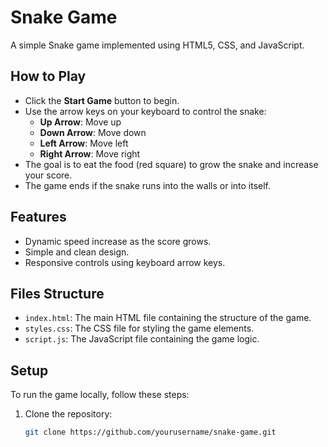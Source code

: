 # Snake Game

A simple Snake game implemented using HTML5, CSS, and JavaScript.

## How to Play

- Click the **Start Game** button to begin.
- Use the arrow keys on your keyboard to control the snake:
  - **Up Arrow**: Move up
  - **Down Arrow**: Move down
  - **Left Arrow**: Move left
  - **Right Arrow**: Move right
- The goal is to eat the food (red square) to grow the snake and increase your score.
- The game ends if the snake runs into the walls or into itself.

## Features

- Dynamic speed increase as the score grows.
- Simple and clean design.
- Responsive controls using keyboard arrow keys.

## Files Structure

- `index.html`: The main HTML file containing the structure of the game.
- `styles.css`: The CSS file for styling the game elements.
- `script.js`: The JavaScript file containing the game logic.

## Setup

To run the game locally, follow these steps:

1. Clone the repository:
   ```bash
   git clone https://github.com/yourusername/snake-game.git
